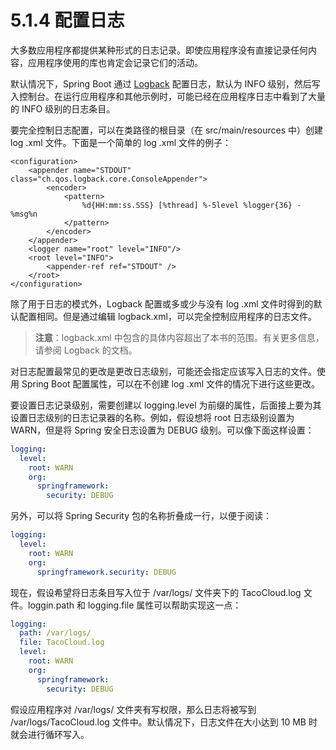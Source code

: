 # 5.1.4 配置日志

大多数应用程序都提供某种形式的日志记录。即使应用程序没有直接记录任何内容，应用程序使用的库也肯定会记录它们的活动。

默认情况下，Spring Boot 通过 [Logback](http://logback.qos.ch) 配置日志，默认为 INFO 级别，然后写入控制台。在运行应用程序和其他示例时，可能已经在应用程序日志中看到了大量的 INFO 级别的日志条目。

要完全控制日志配置，可以在类路径的根目录（在 src/main/resources 中）创建 log .xml 文件。下面是一个简单的 log .xml 文件的例子：

```markup
<configuration>
    <appender name="STDOUT" class="ch.qos.logback.core.ConsoleAppender">
        <encoder>
            <pattern>
                %d{HH:mm:ss.SSS} [%thread] %-5level %logger{36} - %msg%n
            </pattern>
        </encoder>
    </appender>
    <logger name="root" level="INFO"/>
    <root level="INFO">
        <appender-ref ref="STDOUT" />
    </root>
</configuration>
```

除了用于日志的模式外，Logback 配置或多或少与没有 log .xml 文件时得到的默认配置相同。但是通过编辑 logback.xml，可以完全控制应用程序的日志文件。

> **注意**：logback.xml 中包含的具体内容超出了本书的范围。有关更多信息，请参阅 Logback 的文档。

对日志配置最常见的更改是更改日志级别，可能还会指定应该写入日志的文件。使用 Spring Boot 配置属性，可以在不创建 log .xml 文件的情况下进行这些更改。

要设置日志记录级别，需要创建以 logging.level 为前缀的属性，后面接上要为其设置日志级别的日志记录器的名称。例如，假设想将 root 日志级别设置为 WARN，但是将 Spring 安全日志设置为 DEBUG 级别。可以像下面这样设置：

```yaml
logging:
  level:
    root: WARN
    org:
      springframework:
        security: DEBUG
```

另外，可以将 Spring Security 包的名称折叠成一行，以便于阅读：

```yaml
logging:
  level:
    root: WARN
    org:
      springframework.security: DEBUG
```

现在，假设希望将日志条目写入位于 /var/logs/ 文件夹下的 TacoCloud.log 文件。loggin.path 和 logging.file 属性可以帮助实现这一点：

```yaml
logging:
  path: /var/logs/
  file: TacoCloud.log
  level:
    root: WARN
    org:
      springframework:
        security: DEBUG
```

假设应用程序对 /var/logs/ 文件夹有写权限，那么日志将被写到 /var/logs/TacoCloud.log 文件中。默认情况下，日志文件在大小达到 10 MB 时就会进行循环写入。

